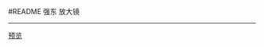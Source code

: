 ﻿#README
强东 放大镜

---
[预览][1]


  [1]: https://helloforrestworld.github.io/javascriptLab/%E4%BA%AC%E4%B8%9C%E6%94%BE%E5%A4%A7%E9%95%9C/index.html